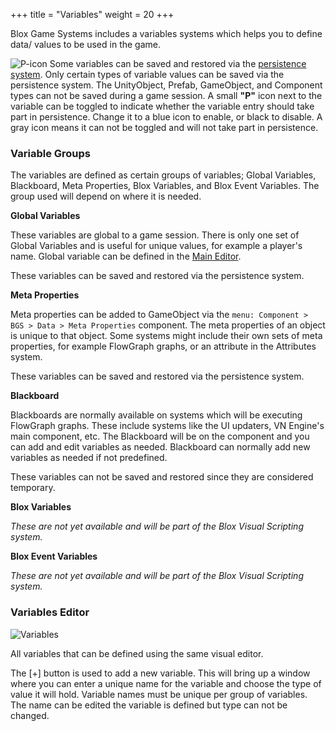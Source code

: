+++
title = "Variables"
weight = 20
+++

Blox Game Systems includes a variables systems which helps you to define data/ values to be used in the game.

![P-icon](/images/vars/01.png?classes=inline,border) Some variables can be saved and restored via the [persistence system](/bgs/bgs-mained/bgs-mained-main/#persistence). Only certain types of variable values can be saved via the persistence system. The UnityObject, Prefab, GameObject, and Component types can not be saved during a game session. A small **"P"** icon next to the variable can be toggled to indicate whether the variable entry should take part in persistence. Change it to a blue icon to enable, or black to disable. A gray icon means it can not be toggled and will not take part in persistence.

### Variable Groups

The variables are defined as certain groups of variables; Global Variables, Blackboard, Meta Properties, Blox Variables, and Blox Event Variables. The group used will depend on where it is needed.

**Global Variables**

These variables are global to a game session. There is only one set of Global Variables and is useful for unique values, for example a player's name. Global variable can be defined in the [Main Editor](/bgs/bgs-mained/bgs-mained-main/#global-variables).

These variables can be saved and restored via the persistence system.

**Meta Properties**

Meta properties can be added to GameObject via the `menu: Component > BGS > Data > Meta Properties` component. The meta properties of an object is unique to that object. Some systems might include their own sets of meta properties, for example FlowGraph graphs, or an attribute in the Attributes system.

These variables can be saved and restored via the persistence system.

**Blackboard**

Blackboards are normally available on systems which will be executing FlowGraph graphs. These include systems like the UI updaters, VN Engine's main component, etc. The Blackboard will be on the component and you can add and edit variables as needed. Blackboard can normally add new variables as needed if not predefined.

These variables can not be saved and restored since they are considered temporary.

**Blox Variables**

_These are not yet available and will be part of the Blox Visual Scripting system._

**Blox Event Variables**

_These are not yet available and will be part of the Blox Visual Scripting system._

### Variables Editor

![Variables](/images/vars/00.png?height=100px&classes=border,shadow)

All variables that can be defined using the same visual editor. 

The [+] button is used to add a new variable. This will bring up a window where you can enter a unique name for the variable and choose the type of value it will hold. Variable names must be unique per group of variables. The name can be edited the variable is defined but type can not be changed.
